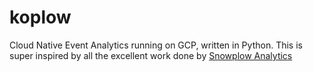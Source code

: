 # koplow
Cloud Native Event Analytics running on GCP, written in Python. This is super inspired by all the excellent work done by [Snowplow Analytics](https://github.com/snowplow/snowplow)
